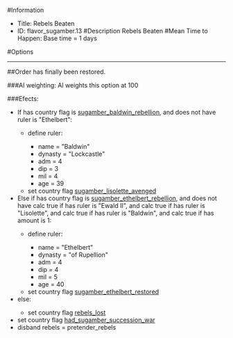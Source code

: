 #Information
 - Title: Rebels Beaten
 - ID: flavor_sugamber.13
#Description
Rebels Beaten
#Mean Time to Happen:
Base time = 1 days

#Options

___
##Order has finally been restored.

###AI weighting:
AI weights this option at 100


###Efects:<ul><li>If has country flag is [sugamber_baldwin_rebellion](../flags/sugamber_baldwin_rebellion.md), and does not have ruler is "Ethelbert":</li><ul><li>define ruler:</li><ul><li>name = "Baldwin"</li><li>dynasty = "Lockcastle"</li><li>adm = 4</li><li>dip = 3</li><li>mil = 4</li><li>age = 39</li></ul><li>set country flag [sugamber_lisolette_avenged](../flags/sugamber_lisolette_avenged.md)</li></ul><li>Else if has country flag is [sugamber_ethelbert_rebellion](../flags/sugamber_ethelbert_rebellion.md), and does not have calc true if has ruler is "Ewald II", and calc true if has ruler is "Lisolette", and calc true if has ruler is "Baldwin", and calc true if has amount is 1:</li><ul><li>define ruler:</li><ul><li>name = "Ethelbert"</li><li>dynasty = "of Rupellion"</li><li>adm = 4</li><li>dip = 4</li><li>mil = 5</li><li>age = 40</li></ul><li>set country flag [sugamber_ethelbert_restored](../flags/sugamber_ethelbert_restored.md)</li></ul><li>else:</li><ul><li>set country flag [rebels_lost](../flags/rebels_lost.md)</li></ul><li>set country flag [had_sugamber_succession_war](../flags/had_sugamber_succession_war.md)</li><li>disband rebels = pretender_rebels</li></ul>
